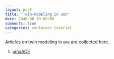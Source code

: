 ```yaml
---
layout: post
title: "Twin-modeling in umx"
date: 2040-06-10 00:00
comments: true
categories: container tutorial
---
```


<a name="top"></a>
Articles on twin modeling in `umx` are collected here.

1. [umxACE](http://tbates.github.io/models/twins/2020/05/06/Twins-umxACE.html)
